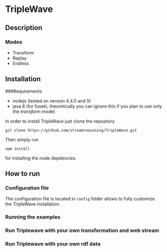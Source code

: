 # TripleWave

## Description

### Modes

- Transform
- Replay
- Endless

## Installation

###Requirements
- nodejs (tested on version 4.4.0 and 5)
- java 8 (for fuseki, theoretically you can ignore this if you plan to use only the *transform* mode)

In order to install TripleWave just clone the repository

    git clone https://github.com/streamreasoning/TripleWave.git
  
Then simply run

    npm install
  
for installing the node depdencies.

## How to run

### Configuration file

The configuration file is located in `config` folder allows to fully customize the TripleWave installation.

### Running the examples

### Run Triplewave with your own transformation and web stream

### Run Triplewave with your own rdf data
